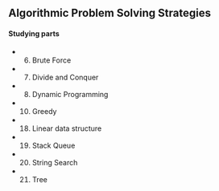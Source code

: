## Algorithmic Problem Solving Strategies    

#### Studying parts    
   - 6. Brute Force
   - 7. Divide and Conquer
   - 8. Dynamic Programming
   - 10. Greedy 
   - 18. Linear data structure
   - 19. Stack Queue
   - 20. String Search 
   - 21. Tree
